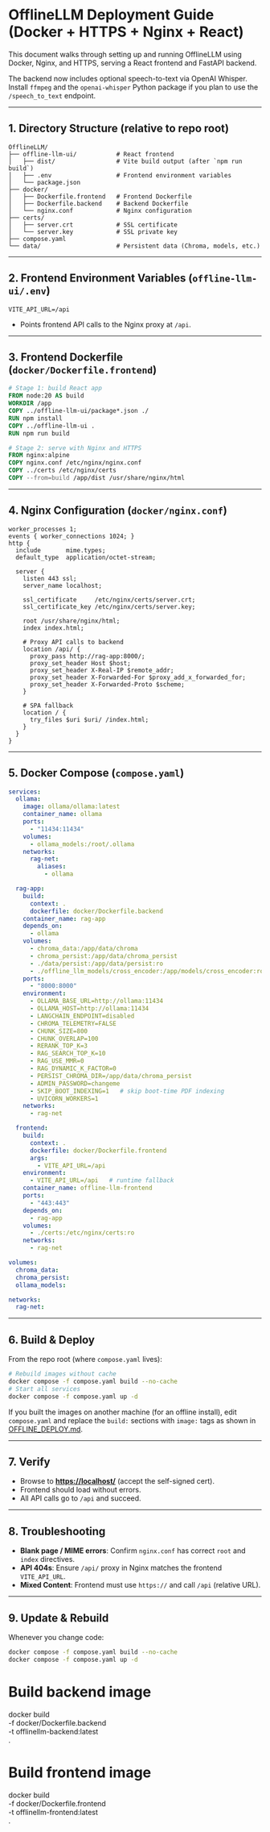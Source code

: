 # OfflineLLM Deployment Guide (Docker + HTTPS + Nginx + React)

This document walks through setting up and running OfflineLLM using Docker, Nginx, and HTTPS, serving a React frontend and FastAPI backend.

The backend now includes optional speech-to-text via OpenAI Whisper. Install
`ffmpeg` and the `openai-whisper` Python package if you plan to use the
`/speech_to_text` endpoint.

---

## 1. Directory Structure (relative to repo root)

```text
OfflineLLM/
├── offline-llm-ui/           # React frontend
│   ├── dist/                 # Vite build output (after `npm run build`)
│   ├── .env                  # Frontend environment variables
│   └── package.json
├── docker/
│   ├── Dockerfile.frontend   # Frontend Dockerfile
│   ├── Dockerfile.backend    # Backend Dockerfile
│   └── nginx.conf            # Nginx configuration
├── certs/
│   ├── server.crt            # SSL certificate
│   └── server.key            # SSL private key
├── compose.yaml
└── data/                     # Persistent data (Chroma, models, etc.)
```

---

## 2. Frontend Environment Variables (`offline-llm-ui/.env`)

```env
VITE_API_URL=/api
```

- Points frontend API calls to the Nginx proxy at `/api`.

---

## 3. Frontend Dockerfile (`docker/Dockerfile.frontend`)

```dockerfile
# Stage 1: build React app
FROM node:20 AS build
WORKDIR /app
COPY ../offline-llm-ui/package*.json ./
RUN npm install
COPY ../offline-llm-ui .
RUN npm run build

# Stage 2: serve with Nginx and HTTPS
FROM nginx:alpine
COPY nginx.conf /etc/nginx/nginx.conf
COPY ../certs /etc/nginx/certs
COPY --from=build /app/dist /usr/share/nginx/html
```

---

## 4. Nginx Configuration (`docker/nginx.conf`)

```nginx
worker_processes 1;
events { worker_connections 1024; }
http {
  include       mime.types;
  default_type  application/octet-stream;

  server {
    listen 443 ssl;
    server_name localhost;

    ssl_certificate     /etc/nginx/certs/server.crt;
    ssl_certificate_key /etc/nginx/certs/server.key;

    root /usr/share/nginx/html;
    index index.html;

    # Proxy API calls to backend
    location /api/ {
      proxy_pass http://rag-app:8000/;
      proxy_set_header Host $host;
      proxy_set_header X-Real-IP $remote_addr;
      proxy_set_header X-Forwarded-For $proxy_add_x_forwarded_for;
      proxy_set_header X-Forwarded-Proto $scheme;
    }

    # SPA fallback
    location / {
      try_files $uri $uri/ /index.html;
    }
  }
}
```

---

## 5. Docker Compose (`compose.yaml`)

```yaml
services:
  ollama:
    image: ollama/ollama:latest
    container_name: ollama
    ports:
      - "11434:11434"
    volumes:
      - ollama_models:/root/.ollama
    networks:
      rag-net:
        aliases:
          - ollama

  rag-app:
    build:
      context: .
      dockerfile: docker/Dockerfile.backend
    container_name: rag-app
    depends_on:
      - ollama
    volumes:
      - chroma_data:/app/data/chroma
      - chroma_persist:/app/data/chroma_persist
      - ./data/persist:/app/data/persist:ro
      - ./offline_llm_models/cross_encoder:/app/models/cross_encoder:ro
    ports:
      - "8000:8000"
    environment:
      - OLLAMA_BASE_URL=http://ollama:11434
      - OLLAMA_HOST=http://ollama:11434
      - LANGCHAIN_ENDPOINT=disabled
      - CHROMA_TELEMETRY=FALSE
      - CHUNK_SIZE=800
      - CHUNK_OVERLAP=100
      - RERANK_TOP_K=3
      - RAG_SEARCH_TOP_K=10
      - RAG_USE_MMR=0
      - RAG_DYNAMIC_K_FACTOR=0
      - PERSIST_CHROMA_DIR=/app/data/chroma_persist
      - ADMIN_PASSWORD=changeme
      - SKIP_BOOT_INDEXING=1   # skip boot-time PDF indexing
      - UVICORN_WORKERS=1
    networks:
      - rag-net

  frontend:
    build:
      context: .
      dockerfile: docker/Dockerfile.frontend
      args:
        - VITE_API_URL=/api
    environment:
      - VITE_API_URL=/api   # runtime fallback
    container_name: offline-llm-frontend
    ports:
      - "443:443"
    depends_on:
      - rag-app
    volumes:
      - ./certs:/etc/nginx/certs:ro
    networks:
      - rag-net

volumes:
  chroma_data:
  chroma_persist:
  ollama_models:

networks:
  rag-net:

```

---

## 6. Build & Deploy

From the repo root (where `compose.yaml` lives):

```bash
# Rebuild images without cache
docker compose -f compose.yaml build --no-cache
# Start all services
docker compose -f compose.yaml up -d
```

If you built the images on another machine (for an offline install), edit
`compose.yaml` and replace the `build:` sections with `image:` tags as shown in
[OFFLINE_DEPLOY.md](OFFLINE_DEPLOY.md).

---

## 7. Verify

- Browse to [**https://localhost/**](https://localhost/) (accept the self-signed cert).
- Frontend should load without errors.
- All API calls go to `/api` and succeed.

---

## 8. Troubleshooting

- **Blank page / MIME errors**: Confirm `nginx.conf` has correct `root` and `index` directives.
- **API 404s**: Ensure `/api/` proxy in Nginx matches the frontend `VITE_API_URL`.
- **Mixed Content**: Frontend must use `https://` and call `/api` (relative URL).

---

## 9. Update & Rebuild

Whenever you change code:

```bash
docker compose -f compose.yaml build --no-cache
docker compose -f compose.yaml up -d
```



# Build backend image
docker build \
  -f docker/Dockerfile.backend \
  -t offlinellm-backend:latest \
  .

# Build frontend image
docker build \
  -f docker/Dockerfile.frontend \
  -t offlinellm-frontend:latest \
  .
